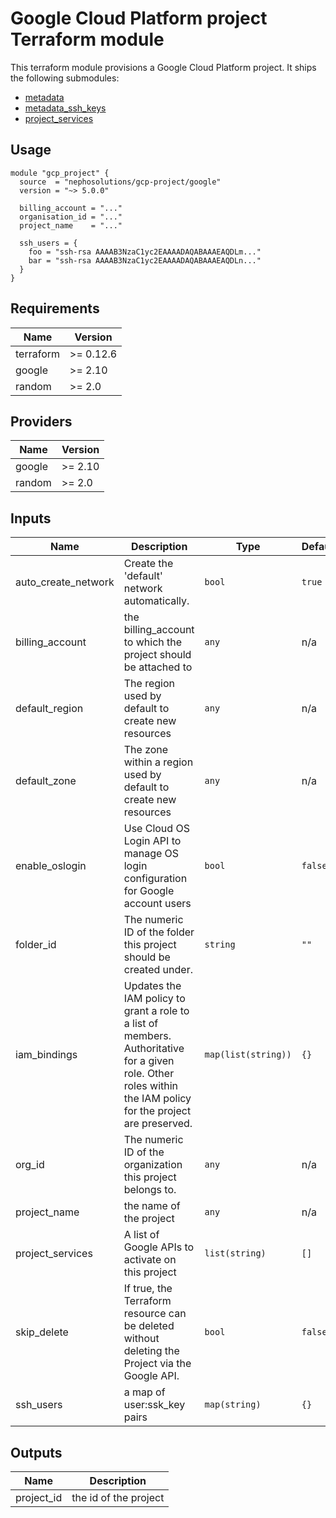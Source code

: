 # Google Cloud Platform project Terraform module

This terraform module provisions a Google Cloud Platform project.
It ships the following submodules:

* [metadata](modules/metadata)
* [metadata_ssh_keys](modules/metadata_ssh_keys)
* [project_services](modules/project_services)

## Usage

```hcl
module "gcp_project" {
  source  = "nephosolutions/gcp-project/google"
  version = "~> 5.0.0"

  billing_account = "..."
  organisation_id = "..."
  project_name    = "..."

  ssh_users = {
    foo = "ssh-rsa AAAAB3NzaC1yc2EAAAADAQABAAAEAQDLm..."
    bar = "ssh-rsa AAAAB3NzaC1yc2EAAAADAQABAAAEAQDLn..."
  }
}
```

<!-- BEGINNING OF PRE-COMMIT-TERRAFORM DOCS HOOK -->
## Requirements

| Name | Version |
|------|---------|
| terraform | >= 0.12.6 |
| google | >= 2.10 |
| random | >= 2.0 |

## Providers

| Name | Version |
|------|---------|
| google | >= 2.10 |
| random | >= 2.0 |

## Inputs

| Name | Description | Type | Default | Required |
|------|-------------|------|---------|:--------:|
| auto\_create\_network | Create the 'default' network automatically. | `bool` | `true` | no |
| billing\_account | the billing\_account to which the project should be attached to | `any` | n/a | yes |
| default\_region | The region used by default to create new resources | `any` | n/a | yes |
| default\_zone | The zone within a region used by default to create new resources | `any` | n/a | yes |
| enable\_oslogin | Use Cloud OS Login API to manage OS login configuration for Google account users | `bool` | `false` | no |
| folder\_id | The numeric ID of the folder this project should be created under. | `string` | `""` | no |
| iam\_bindings | Updates the IAM policy to grant a role to a list of members. Authoritative for a given role. Other roles within the IAM policy for the project are preserved. | `map(list(string))` | `{}` | no |
| org\_id | The numeric ID of the organization this project belongs to. | `any` | n/a | yes |
| project\_name | the name of the project | `any` | n/a | yes |
| project\_services | A list of Google APIs to activate on this project | `list(string)` | `[]` | no |
| skip\_delete | If true, the Terraform resource can be deleted without deleting the Project via the Google API. | `bool` | `false` | no |
| ssh\_users | a map of user:ssk\_key pairs | `map(string)` | `{}` | no |

## Outputs

| Name | Description |
|------|-------------|
| project\_id | the id of the project |

<!-- END OF PRE-COMMIT-TERRAFORM DOCS HOOK -->
